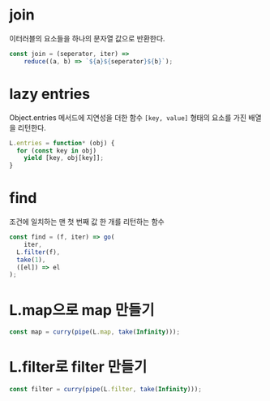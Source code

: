 

# join

이터러블의 요소들을 하나의 문자열 값으로 반환한다.

```js
const join = (seperator, iter) => 
	reduce((a, b) => `${a}${seperator}${b}`);
```

# lazy entries
Object.entries 메서드에 지연성을 더한 함수 `[key, value]` 형태의 요소를 가진 배열을 리턴한다.

```js
L.entries = function* (obj) {
  for (const key in obj)
    yield [key, obj[key]];
}
```
# find
조건에 일치하는 맨 첫 번째 값 한 개를 리턴하는 함수

```js
const find = (f, iter) => go(
	iter,
  L.filter(f),
  take(1),
  ([el]) => el
);
```

# L.map으로 map 만들기

```js
const map = curry(pipe(L.map, take(Infinity)));
``` 

# L.filter로 filter 만들기

```js
const filter = curry(pipe(L.filter, take(Infinity)));
```
